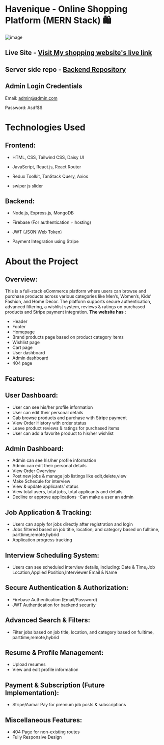 # Havenique - Online Shopping Platform (MERN Stack) 🛍️

![image](https://github.com/user-attachments/assets/249fb3e0-9455-4ff7-8d7a-047f23b3a328)



## Live Site - [Visit My shopping website's live link](https://a10-client.web.app/)
## Server side repo - [Backend Repository](https://github.com/TanjiinaAkter/a-server)
 
## Admin Login Credentials
Email: admin@admin.com 

Password: Asdf$$

# Technologies Used
## Frontend:
- HTML, CSS, Tailwind CSS, Daisy UI

- JavaScript, React.js, React Router

- Redux Toolkit, TanStack Query, Axios

- swiper js slider

## Backend:
- Node.js, Express.js, MongoDB

- Firebase (For authentication + hosting)

- JWT (JSON Web Token)
  
- Payment Integration using Stripe



# About the Project
## Overview:
This is a full-stack eCommerce platform where users can browse and purchase products across various categories like Men’s, Women’s, Kids’ Fashion, and Home Decor. The platform supports secure authentication, advanced filtering, a wishlist system, reviews & ratings on purchased products and Stripe payment integration. **The website has** :

- Header
- Footer
- Homepage
- Brand products page based on product category items
- Wishlist page
- Cart page
- User dashboard
- Admin dashboard
- 404 page

## Features:
## User Dashboard:
- User can see his/her profile information
- User can edit their personal details
- Cab browse products and purchase with Stripe payment
- View Order History with order status 
- Leave product reviews & ratings for purchased items
- User can add a favorite product to his/her wishlist 


## Admin Dashboard:
- Admin can see his/her profile information
- Admin can edit their personal details
- View Order Overview
- Post new jobs & manage job listings like edit,delete,view
- Make Schedule for interview
- View & update applicants’ status
- View total users, total jobs, total applicants and details
- Decline or approve applications
-Can make a user an admin

## Job Application & Tracking:
- Users can apply for jobs directly after registration and login
- Jobs filtered based on job title, location, and category based on fulltime, parttime,remote,hybrid
- Application progress tracking

## Interview Scheduling System:
- Users can see scheduled interview details, including: Date & Time,Job Location,Applied Position,Interviewer Email & Name

## Secure Authentication & Authorization:
- Firebase Authentication (Email/Password)
- JWT Authentication for backend security

## Advanced Search & Filters:
- Filter jobs based on job title, location, and category based on fulltime, parttime,remote,hybrid

## Resume & Profile Management:
- Upload resumes 
- View and edit profile information

## Payment & Subscription (Future Implementation):
- Stripe/Aamar Pay for premium job posts & subscriptions

## Miscellaneous Features:
- 404 Page for non-existing routes
- Fully Responsive Design
